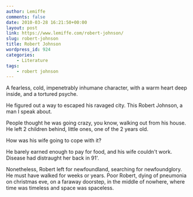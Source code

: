 ```yaml
---
author: Lemiffe
comments: false
date: 2010-03-28 16:21:50+00:00
layout: post
link: https://www.lemiffe.com/robert-johnson/
slug: robert-johnson
title: Robert Johnson
wordpress_id: 924
categories:
    - Literature
tags:
    - robert johnson
---
```


A fearless, cold, impenetrably inhumane character, with a warm heart deep inside, and a tortured psyche.

He figured out a way to escaped his ravaged city. This Robert Johnson, a man I speak about.

People thought he was going crazy, you know, walking out from his house. He left 2 children behind, little ones, one of the 2 years old.

How was his wife going to cope with it?

He barely earned enough to pay for food, and his wife couldn't work. Disease had distraught her back in 91'.

Nonetheless, Robert left for newfoundland, searching for newfoundglory. He must have walked for weeks or years. Poor Robert, dying of pneumonia on christmas eve, on a faraway doorstep, in the middle of nowhere, where time was timeless and space was spaceless.
